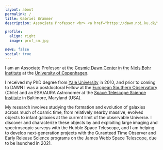 ```yaml
---
layout: about
permalink: /
title: Gabriel Brammer
description: Associate Professor <br> <a href="https://dawn.nbi.ku.dk/">Cosmic Dawn Center</a>, <a href="https://www.nbi.ku.dk/english/">Niels Bohr Institute</a>, <a href="https://www.ku.dk/english/">K&oslash;benhavns Universitet</a>

profile:
  align: right
  image: prof_sm.jpg

news: false
social: true
---
```


I am an Associate Professor at the [Cosmic Dawn Center](https://dawn.nbi.ku.dk) in the [Niels Bohr Institute](https://www.nbi.ku.dk/english) at the [University of Copenhagen](https://www.ku.dk/english/).

I received my PhD degree from [Yale University](https://astronomy.yale.edu/) in 2010, and prior to coming to DAWN I was a postdoctoral Fellow at the [European Southern Observatory](https://www.eso.org/public/teles-instr/paranal-observatory/vlt/) (Chile) and an ESA/AURA Astronomer at the [Space Telescope Science Institute](https://www.stsci.edu) in Baltimore, Maryland (USA).

My research involves studying the formation and evolution of galaxies across much of cosmic time, from relatively nearby massive, evolved objects to infant galaxies at the current limit of the observable Universe.  I discover and characterize these objects by and exploiting large imaging and spectroscopic surveys with the Hubble Space Telescope, and I am helping to develop next-generation projects with the Guranteed Time Observer and Early Release Science programs on the James Webb Space Telescope, due to be launched in 2021.
